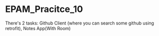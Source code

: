 # EPAM_Pracitce_10
There's 2 tasks: Github Client (where you can search some github using retrofit), Notes App(With Room)

